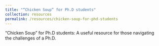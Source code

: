 ```yaml
---
title: "“Chicken Soup” for Ph.D students"
collection: resources
permalink: /resources/chicken-soup-for-phd-students
---
```

“Chicken Soup” for Ph.D students: A useful resource for those navigating the challenges of a Ph.D.
